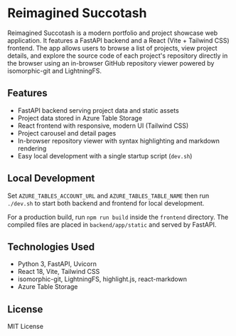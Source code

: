 # Reimagined Succotash

Reimagined Succotash is a modern portfolio and project showcase web application. It features a FastAPI backend and a React (Vite + Tailwind CSS) frontend. The app allows users to browse a list of projects, view project details, and explore the source code of each project's repository directly in the browser using an in-browser GitHub repository viewer powered by isomorphic-git and LightningFS.

## Features
- FastAPI backend serving project data and static assets
- Project data stored in Azure Table Storage
- React frontend with responsive, modern UI (Tailwind CSS)
- Project carousel and detail pages
- In-browser repository viewer with syntax highlighting and markdown rendering
- Easy local development with a single startup script (`dev.sh`)

## Local Development
Set `AZURE_TABLES_ACCOUNT_URL` and `AZURE_TABLES_TABLE_NAME` then run `./dev.sh` to start both backend and frontend for local development.

For a production build, run `npm run build` inside the `frontend` directory. The compiled files are placed in `backend/app/static` and served by FastAPI.

## Technologies Used
- Python 3, FastAPI, Uvicorn
- React 18, Vite, Tailwind CSS
- isomorphic-git, LightningFS, highlight.js, react-markdown
- Azure Table Storage

## License
MIT License

